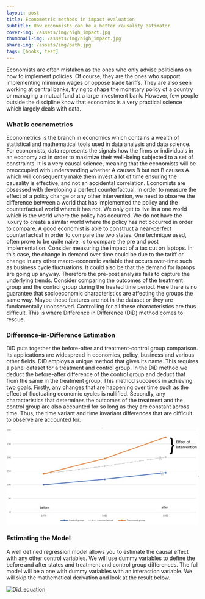 ```yaml
---
layout: post
title: Econometric methods in impact evaluation
subtitle: How economists can be a better causality estimator
cover-img: /assets/img/high_impact.jpg
thumbnail-img: /assets/img/high_impact.jpg
share-img: /assets/img/path.jpg
tags: [books, test]
---
```


Economists are often mistaken as the ones who only advise politicians on how to implement policies. Of course, they are the ones who support implementing minimum wages or oppose trade tariffs. They are also seen working at central banks, trying to shape the monetary policy of a country or managing a mutual fund at a large investment bank. However, few people outside the discipline know that economics is a very practical science which largely deals with data. 

### What is econometrics
Econometrics is the branch in economics which contains a wealth of statistical and mathematical tools used in data analysis and data science. For economists, data represents the signals how the firms or individuals in an economy act in order to maximize their well-being subjected to a set of constraints. It is a very causal science, meaning that the economists will be preoccupied with understanding whether A causes B but not B causes A. which will consequently make them invest a lot of time ensuring the causality is effective, and not an accidental correlation. 
Economists are obsessed with developing a perfect counterfactual.  In order to measure the effect of a policy change or any other intervention, we need to observe the difference between a world that has implemented the policy and the counterfactual world where it has not. We only get to live in a one world which is the world where the policy has occurred. We do not have the luxury to create a similar world where the policy has not occurred in order to compare. A good economist is able to construct a near-perfect counterfactual in order to compare the two states. One technique used, often prove to be quite naive, is to compare the pre and post implementation. Consider measuring the impact of a tax cut on laptops. In this case, the change in demand over time could be due to the tariff or change in any other macro-economic variable that occurs over-time such as business cycle fluctuations. It could also be that the demand for laptops are going up anyway. Therefore the pre-post analysis fails to capture the underlying trends. Consider comparing the outcomes of the treatment group and the control group during the treated time period. Here there is no guarantee that socioeconomic characteristics are affecting the groups the same way. Maybe these features are not in the dataset or they are fundamentally unobserved. Controlling for all these characteristics are thus difficult. This is where Difference in Difference (DiD) method comes to rescue.

### Difference-in-Difference Estimation
DiD puts together the before-after and treatment-control group comparison. Its applications are widespread in economics, policy, business and various other fields. DiD employs a unique method that gives its name. This requires a panel dataset for a treatment and control group. In the DiD method we deduct the before-after difference of the control group and deduct that from the same in the treatment group. This method succeeds in achieving two goals. Firstly, any changes that are happening over time such as the effect of fluctuating economic cycles is nullified.  Secondly, any characteristics that determines the outcomes of the treatment and the control group are also accounted for so long as they are constant across time. Thus, the time variant and time invariant differences that are difficult to observe are accounted for.  


![Did_image](/assets/img/did_pic.jpg)



### Estimating the Model
A well defined regression model allows you to estimate the causal effect with any other control variables. We will use dummy variables to define the before and after states and treatment and control group differences. The full model will be a one with dummy variables with an interaction variable. We will skip the mathematical derivation and look at the result below.


![Did_equation](/assets/img/did_equation.jpg)
